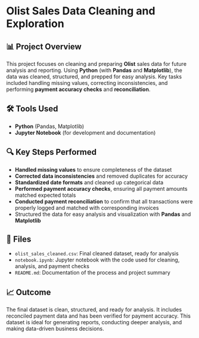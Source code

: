 # Olist Sales Data Cleaning and Exploration

## 📊 Project Overview

This project focuses on cleaning and preparing **Olist** sales data for future analysis and reporting. Using **Python** (with **Pandas** and **Matplotlib**), the data was cleaned, structured, and prepped for easy analysis. Key tasks included handling missing values, correcting inconsistencies, and performing **payment accuracy checks** and **reconciliation**.

## 🛠️ Tools Used

- **Python** (Pandas, Matplotlib)
- **Jupyter Notebook** (for development and documentation)

## 🔍 Key Steps Performed

- **Handled missing values** to ensure completeness of the dataset
- **Corrected data inconsistencies** and removed duplicates for accuracy
- **Standardized date formats** and cleaned up categorical data
- **Performed payment accuracy checks**, ensuring all payment amounts matched expected totals
- **Conducted payment reconciliation** to confirm that all transactions were properly logged and matched with corresponding invoices
- Structured the data for easy analysis and visualization with **Pandas** and **Matplotlib**

## 📁 Files

- `olist_sales_cleaned.csv`: Final cleaned dataset, ready for analysis
- `notebook.ipynb`: Jupyter notebook with the code used for cleaning, analysis, and payment checks
- `README.md`: Documentation of the process and project summary

## 📈 Outcome

The final dataset is clean, structured, and ready for analysis. It includes reconciled payment data and has been verified for payment accuracy. This dataset is ideal for generating reports, conducting deeper analysis, and making data-driven business decisions.
